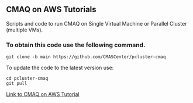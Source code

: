 ## CMAQ on AWS Tutorials

Scripts and code to run CMAQ on Single Virtual Machine or Parallel Cluster (multiple VMs).

### To obtain this code use the following command.

```
git clone -b main https://github.com/CMASCenter/pcluster-cmaq
```

To update the code to the latest version use:

```
cd pcluster-cmaq
git pull
```

<a href="https://pcluster-cmaq.readthedocs.io/en/latest/index.html">Link to CMAQ on AWS Tutorial</a>



